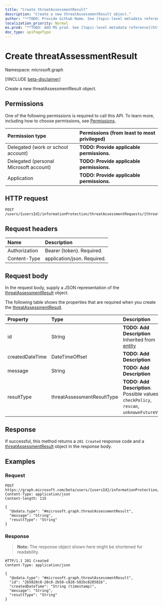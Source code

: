 ```yaml
---
title: "Create threatAssessmentResult"
description: "Create a new threatAssessmentResult object."
author: "**TODO: Provide Github Name. See [topic-level metadata reference](https://msgo.azurewebsites.net/add/document/guidelines/metadata.html#topic-level-metadata)**"
localization_priority: Normal
ms.prod: "**TODO: Add MS prod. See [topic-level metadata reference](https://msgo.azurewebsites.net/add/document/guidelines/metadata.html#topic-level-metadata)**"
doc_type: apiPageType
---
```


# Create threatAssessmentResult
Namespace: microsoft.graph

[!INCLUDE [beta-disclaimer](../../includes/beta-disclaimer.md)]

Create a new threatAssessmentResult object.

## Permissions
One of the following permissions is required to call this API. To learn more, including how to choose permissions, see [Permissions](/graph/permissions-reference).

|Permission type|Permissions (from least to most privileged)|
|:---|:---|
|Delegated (work or school account)|**TODO: Provide applicable permissions.**|
|Delegated (personal Microsoft account)|**TODO: Provide applicable permissions.**|
|Application|**TODO: Provide applicable permissions.**|

## HTTP request

<!-- {
  "blockType": "ignored"
}
-->
``` http
POST /users/{usersId}/informationProtection/threatAssessmentRequests/{threatAssessmentRequestId}/results
```

## Request headers
|Name|Description|
|:---|:---|
|Authorization|Bearer {token}. Required.|
|Content-Type|application/json. Required.|

## Request body
In the request body, supply a JSON representation of the [threatAssessmentResult](../resources/threatassessmentresult.md) object.

The following table shows the properties that are required when you create the [threatAssessmentResult](../resources/threatassessmentresult.md).

|Property|Type|Description|
|:---|:---|:---|
|id|String|**TODO: Add Description** Inherited from [entity](../resources/entity.md)|
|createdDateTime|DateTimeOffset|**TODO: Add Description**|
|message|String|**TODO: Add Description**|
|resultType|threatAssessmentResultType|**TODO: Add Description**. Possible values are: `checkPolicy`, `rescan`, `unknownFutureValue`.|



## Response

If successful, this method returns a `201 Created` response code and a [threatAssessmentResult](../resources/threatassessmentresult.md) object in the response body.

## Examples

### Request
<!-- {
  "blockType": "request",
  "name": "create_threatassessmentresult_from_"
}
-->
``` http
POST https://graph.microsoft.com/beta/users/{usersId}/informationProtection/threatAssessmentRequests/{threatAssessmentRequestId}/results
Content-Type: application/json
Content-length: 115

{
  "@odata.type": "#microsoft.graph.threatAssessmentResult",
  "message": "String",
  "resultType": "String"
}
```


### Response
>**Note:** The response object shown here might be shortened for readability.
<!-- {
  "blockType": "response",
  "truncated": true,
  "@odata.type": "microsoft.graph.threatAssessmentResult"
}
-->
``` http
HTTP/1.1 201 Created
Content-Type: application/json

{
  "@odata.type": "#microsoft.graph.threatAssessmentResult",
  "id": "2b5828c8-28c8-2b58-c828-582bc828582b",
  "createdDateTime": "String (timestamp)",
  "message": "String",
  "resultType": "String"
}
```

